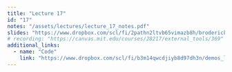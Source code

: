 ```yaml
---
title: "Lecture 17"
id: "17"
notes: "/assets/lectures/lecture_17_notes.pdf"
slides: "https://www.dropbox.com/scl/fi/2pathn2ltvb65vimazb8h/broderick_lecture_17_to_share.pdf?rlkey=9v27ivy8gtiq7x98benanxff4&dl=0"
# recording: "https://canvas.mit.edu/courses/28217/external_tools/369"
additional_links:
  - name: "Code"
    link: "https://www.dropbox.com/scl/fi/b3m14qwcdjiyb8d97dh3n/demos_lectures_16_17.ipynb?rlkey=egvf8ovtd2psbc0qkdmo9oov8&dl=0"
---
```

